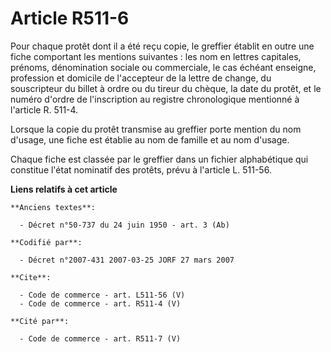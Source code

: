# Article R511-6

Pour chaque protêt dont il a été reçu copie, le greffier établit en outre une fiche comportant les mentions suivantes : les
nom en lettres capitales, prénoms, dénomination sociale ou commerciale, le cas échéant enseigne, profession et domicile de
l'accepteur de la lettre de change, du souscripteur du billet à ordre ou du tireur du chèque, la date du protêt, et le numéro
d'ordre de l'inscription au registre chronologique mentionné à l'article R. 511-4. 

Lorsque la copie du protêt transmise au greffier porte mention du nom d'usage, une fiche est établie au nom de famille et au
nom d'usage. 

Chaque fiche est classée par le greffier dans un fichier alphabétique qui constitue l'état nominatif des protêts, prévu à
l'article L. 511-56.

**Liens relatifs à cet article**

	**Anciens textes**:

	  - Décret n°50-737 du 24 juin 1950 - art. 3 (Ab)

	**Codifié par**:

	  - Décret n°2007-431 2007-03-25 JORF 27 mars 2007

	**Cite**:

	  - Code de commerce - art. L511-56 (V)
	  - Code de commerce - art. R511-4 (V)

	**Cité par**:

	  - Code de commerce - art. R511-7 (V)

